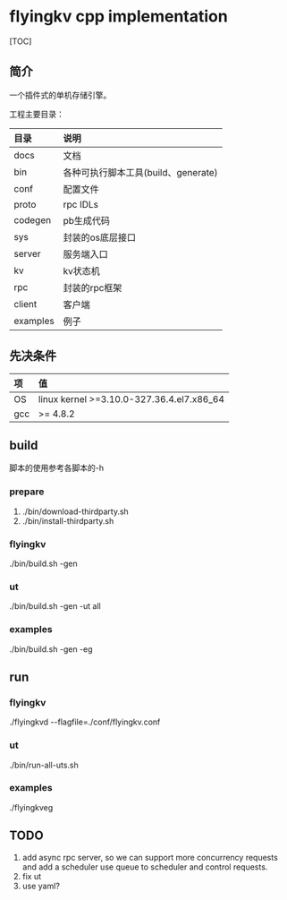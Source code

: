 # flyingkv cpp implementation

[TOC]

## 简介
一个插件式的单机存储引擎。

工程主要目录：

目录|说明
:---|:---
docs|文档
bin|各种可执行脚本工具(build、generate)
conf|配置文件
proto|rpc IDLs
codegen|pb生成代码
sys|封装的os底层接口
server|服务端入口
kv|kv状态机
rpc|封装的rpc框架
client|客户端
examples|例子

## 先决条件

项|值
:---|:---
OS|linux kernel >=3.10.0-327.36.4.el7.x86_64
gcc|>= 4.8.2

## build
脚本的使用参考各脚本的-h
### prepare
1. ./bin/download-thirdparty.sh
2. ./bin/install-thirdparty.sh

### flyingkv
./bin/build.sh -gen

### ut
./bin/build.sh -gen -ut all

### examples
./bin/build.sh -gen -eg

## run
### flyingkv
./flyingkvd --flagfile=./conf/flyingkv.conf

### ut
./bin/run-all-uts.sh

### examples
./flyingkveg

## TODO
1. add async rpc server, so we can support more concurrency requests and add a scheduler use queue to scheduler and control requests.
2. fix ut
3. use yaml?
